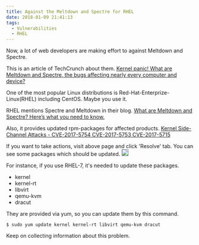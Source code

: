 ```yaml
---
title: Against the Meltdown and Spectre for RHEL
date: 2018-01-09 21:41:13
tags:
  - Vulnerabilities
  - RHEL
---
```


Now, a lot of web developers are making effort to against Meltdown and Spectre.

This is an article of TechCrunch about them.
[Kernel panic! What are Meltdown and Spectre, the bugs affecting nearly every computer and device?](https://techcrunch.com/2018/01/03/kernel-panic-what-are-meltdown-and-spectre-the-bugs-affecting-nearly-every-computer-and-device/)

One of the most popular Linux distributions is Red-Hat-Enterprize-Linux(RHEL) including CentOS.
Maybe you use it.

RHEL mentions Spectre and Meltdown in their blog.
[What are Meltdown and Spectre? Here’s what you need to know.](https://www.redhat.com/en/blog/what-are-meltdown-and-spectre-here%E2%80%99s-what-you-need-know?sc_cid=7016000000127NJAAY)

Also, it provides updated rpm-packages for affected products.
[Kernel Side-Channel Attacks - CVE-2017-5754 CVE-2017-5753 CVE-2017-5715](https://access.redhat.com/security/vulnerabilities/speculativeexecution)

If you want to take actions, visit above page and click 'Resolve' tab.
You can see some packages which should be updated.
<img src="{% asset_path rdhl_spectre_meltdown_resolve.png %}" style="border: 1px solid LightSlateGray" />

For instance, if you use RHEL-7, it's needed to update these packages.
- kernel
- kernel-rt
- libvirt
- qemu-kvm
- dracut

They are provided via yum, so you can update them by this command.
```console
$ sudo yum update kernel kernel-rt libvirt qemu-kvm dracut
```

Keep on collecting information about this problem.